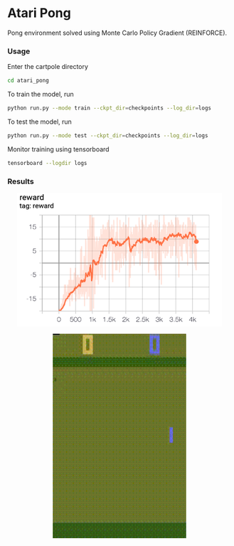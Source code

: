 # Atari Pong

Pong environment solved using Monte Carlo Policy Gradient (REINFORCE).

### Usage

Enter the cartpole directory
```bash
cd atari_pong
``` 

To train the model, run
```bash
python run.py --mode train --ckpt_dir=checkpoints --log_dir=logs
```

To test the model, run
```bash
python run.py --mode test --ckpt_dir=checkpoints --log_dir=logs
```

Monitor training using tensorboard
```bash
tensorboard --logdir logs
```

### Results

<p align="center">
  <img width="460" height="300" src="res/reward_plot.png">
</p>

<p align="center">
  <img width="300" height="460" src="res/pong.gif">
</p>

